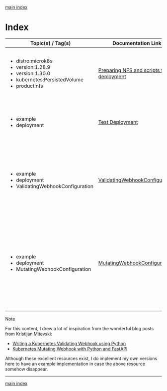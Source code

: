 [main index](../README.md)

# Index

| Topic(s) / Tag(s)                                                                                                                        | Documentation Link                                                              |  Notes                                                                                                                            |
|------------------------------------------------------------------------------------------------------------------------------------------|---------------------------------------------------------------------------------|-----------------------------------------------------------------------------------------------------------------------------------|
| <ul><li>distro:microk8s</li><li>version:1.28.9</li><li>version:1.30.0</li><li>kubernetes:PersistedVolume</li><li>product:nfs</li></ul>   | [Preparing NFS and scripts for deployment](./nfs_preparations.md)               | For the examples to be useful, some additional preparations need to be made.                                                      |
| <ul><li>example</li><li>deployment</li></ul>                                                                                             | [Test Deployment](./initial_test_deployment.md)                                 | Initial test deployment to ensure all preparation work was completed successfully                                                 |
| <ul><li>example</li><li>deployment</li><li>ValidatingWebhookConfiguration</li></ul>                                                      | [ValidatingWebhookConfiguration](./validating_webhook_deployments/README.md)    | An example of a validating webhook that will ensure every deployment have resource limits set.                                    |
| <ul><li>example</li><li>deployment</li><li>MutatingWebhookConfiguration</li></ul>                                                        | [MutatingWebhookConfiguration](./mutating_webhook_deployments/README.md)        | An example of a mutating webhook that will ensure that the maximum replica count of a deployment does not exceed a certain value. |

> [!NOTE]
> For this content, I drew a lot of inspiration from the wonderful blog posts from Kristijan Mitevski:
>
> * [Writing a Kubernetes Validating Webhook using Python](https://kmitevski.com/writing-a-kubernetes-validating-webhook-using-python/)
> * [Kubernetes Mutating Webhook with Python and FastAPI](https://kmitevski.com/kubernetes-mutating-webhook-with-python-and-fastapi/)
>
> Although these excellent resources exist, I do implement my own versions here to have an example implementation in case the above resource somehow disappear.

<hr />

[main index](../README.md)

<!--
Template for tag list:

<ul>
  <li></li>
</ul>
-->
